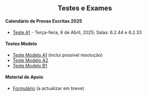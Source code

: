 
<h2 align="center"> Testes e Exames </h2>  

#### Calendário de Provas Escritas 2025
- [Teste A1](http://cfloren.wdfiles.com/local--files/ensino/Teste-A.pdf) - Terça-feira, 8 de Abril, 2025; Salas: 6.2.44 e 6.2.33

#### Testes Modelo 

- [Teste Modelo A1](http://cfloren.wdfiles.com/local--files/ensino/Teste-Modelo-A1.pdf) (inclui possível resolução)
- [Teste Modelo A2](http://cfloren.wdfiles.com/local--files/ensino/Teste-Modelo-A2.pdf)
- [Teste Modelo B1](http://cfloren.wdfiles.com/local--files/ensino/Teste-Modelo-B1.pdf)

#### Material de Apoio
- [Formulário](http://cfloren.wdfiles.com/local--files/ensino/formulario.pdf) (a actualizar em breve)

<!-- 
-->

